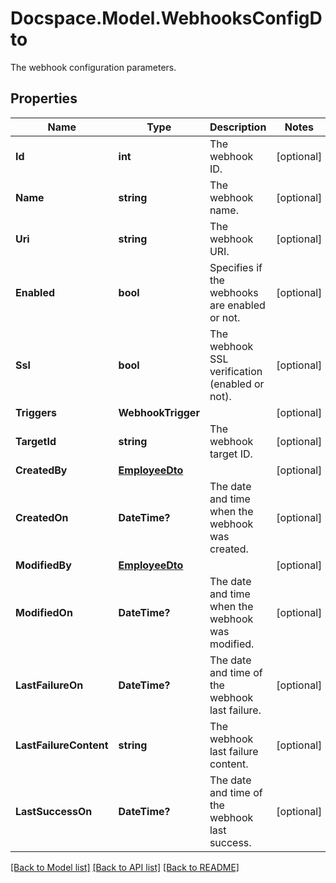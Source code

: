 # Docspace.Model.WebhooksConfigDto
The webhook configuration parameters.

## Properties

Name | Type | Description | Notes
------------ | ------------- | ------------- | -------------
**Id** | **int** | The webhook ID. | [optional] 
**Name** | **string** | The webhook name. | [optional] 
**Uri** | **string** | The webhook URI. | [optional] 
**Enabled** | **bool** | Specifies if the webhooks are enabled or not. | [optional] 
**Ssl** | **bool** | The webhook SSL verification (enabled or not). | [optional] 
**Triggers** | **WebhookTrigger** |  | [optional] 
**TargetId** | **string** | The webhook target ID. | [optional] 
**CreatedBy** | [**EmployeeDto**](EmployeeDto.md) |  | [optional] 
**CreatedOn** | **DateTime?** | The date and time when the webhook was created. | [optional] 
**ModifiedBy** | [**EmployeeDto**](EmployeeDto.md) |  | [optional] 
**ModifiedOn** | **DateTime?** | The date and time when the webhook was modified. | [optional] 
**LastFailureOn** | **DateTime?** | The date and time of the webhook last failure. | [optional] 
**LastFailureContent** | **string** | The webhook last failure content. | [optional] 
**LastSuccessOn** | **DateTime?** | The date and time of the webhook last success. | [optional] 

[[Back to Model list]](../README.md#documentation-for-models) [[Back to API list]](../README.md#documentation-for-api-endpoints) [[Back to README]](../README.md)

